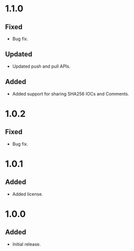 # 1.1.0
## Fixed
- Bug fix.

## Updated
- Updated push and pull APIs.

## Added
- Added support for sharing SHA256 IOCs and Comments.

# 1.0.2
## Fixed
- Bug fix.

# 1.0.1
## Added
- Added license.

# 1.0.0
## Added
- Initial release.